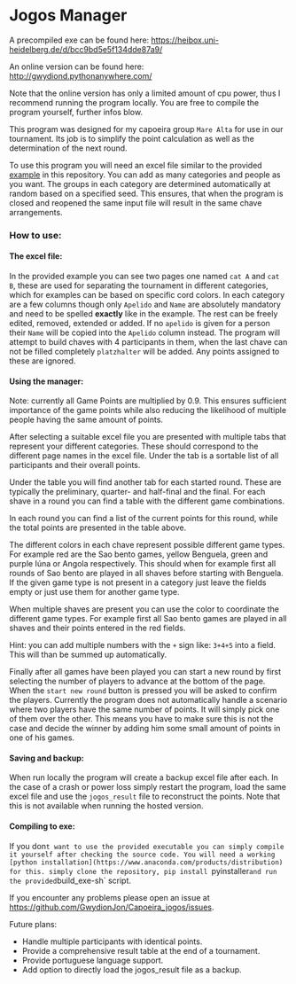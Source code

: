# Jogos Manager
A precompiled exe can be found here: https://heibox.uni-heidelberg.de/d/bcc9bd5e5f134dde87a9/

An online version can be found here: http://gwydiond.pythonanywhere.com/

Note that the online version has only a limited amount of cpu power, thus I recommend running the program locally.
You are free to compile the program yourself, further infos blow.


This program was designed for my capoeira group `Mare Alta` for use in our tournament.
Its job is to simplify the point calculation as well as the determination of the next round.

To use this program you will need an excel file similar to the provided [example](https://github.com/GwydionJon/Capoeira_jogos/blob/main/examples/example_excel_file.xlsx) in this repository.
You can add as many categories and people as you want.
The groups in each category are determined automatically at random based on a specified seed.
This ensures, that when the program is closed and reopened the same input file will result in the same chave arrangements.


### How to use:

#### The excel file:
In the provided example you can see two pages one named `cat A` and `cat B`, these are used for separating the tournament in different categories, which for examples can be based on specific cord colors.
In each category are a few columns though only `Apelido` and `Name` are absolutely mandatory and need to be spelled **exactly** like in the example. The rest can be freely edited, removed, extended or added.
If no `apelido` is given for a person their `Name` will be copied into the `Apelido` column instead.
The program will attempt  to build chaves with 4 participants in them, when the last chave can not be filled completely `platzhalter` will be added. Any points assigned to these are ignored.


#### Using the manager:
Note: currently all Game Points are multiplied by 0.9. This ensures sufficient importance of the game points while also reducing the likelihood of multiple people having the same amount of points.

After selecting a suitable excel file you are presented with multiple tabs that represent your different categories.
These should correspond to the different page names in the excel file. Under the tab is a sortable list of all participants and their overall points.

Under the table you will find another tab for each started round.
These are typically the preliminary, quarter- and half-final and the final.
For each shave in a round you can find a table with the different game combinations.

In each round you can find a list of the current points for this round, while the total points are presented in the table above.

The different colors in each chave represent possible different game types. For example red are the Sao bento games, yellow Benguela, green and purple Iúna or Angola respectively.
This should when for example first all rounds of Sao bento are played in all shaves before starting with Benguela. If the given game type is not present in a category just leave the fields empty or just use them for another game type.

When multiple shaves are present you can use the color to coordinate the different game types. For example first all Sao bento games are played in all shaves and their points entered in the red fields.

Hint: you can add multiple numbers with the `+` sign like: `3+4+5` into a field. This will than be summed up automatically.

Finally after all games have been played you can start a new round by first selecting the number of players to advance at the bottom of the page. When the `start new round` button is pressed you will be asked to confirm the players. Currently the program does not automatically handle a scenario where two players have the same number of points. It will simply pick one of them over the other. This means you have to make sure this is not the case and decide the winner by adding him some small amount of points in one of his games.

#### Saving and backup:
When run locally the program will create a backup excel file after each. In the case of a crash or power loss simply restart the program, load the same excel file and use the `jogos_result` file to reconstruct the points.
Note that this is not available when running the hosted version.

#### Compiling to exe:
If you don`t want to use the provided executable you can simply compile it yourself after checking the source code.
You will need a working [python installation](https://www.anaconda.com/products/distribution) for this.
simply clone the repository, pip install `pyinstaller`
and run the provided `build_exe-sh` script.



If you encounter any problems please open an issue at https://github.com/GwydionJon/Capoeira_jogos/issues.

Future plans:
- Handle multiple participants with identical points.
- Provide a comprehensive result table at the end of a tournament.
- Provide portuguese language support.
- Add option to directly load the jogos_result file as a backup.